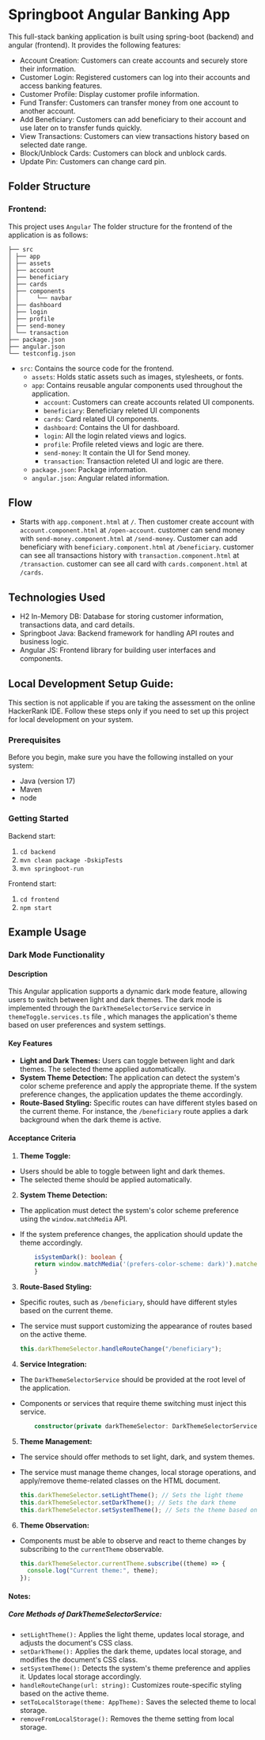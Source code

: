 # Springboot Angular Banking App

This full-stack banking application is built using spring-boot (backend) and angular (frontend). It provides
the following features:

- Account Creation: Customers can create accounts and securely store their information.
- Customer Login: Registered customers can log into their accounts and access banking features.
- Customer Profile: Display customer profile information.
- Fund Transfer: Customers can transfer money from one account to another account.
- Add Beneficiary: Customers can add beneficiary to their account and use later on to transfer funds quickly.
- View Transactions: Customers can view transactions history based on selected date range.
- Block/Unblock Cards: Customers can block and unblock cards.
- Update Pin: Customers can change card pin.

## Folder Structure

### Frontend:

This project uses `Angular`
The folder structure for the frontend of the application is as follows:

```
├── src
│ ├── app
│ ├── assets
│ ├── account
│ ├── beneficiary
│ ├── cards
│ ├── components
│ │     └── navbar
│ ├── dashboard
│ ├── login
│ ├── profile
│ ├── send-money
│ └── transaction
├── package.json
├── angular.json
└── testconfig.json
```

- `src`: Contains the source code for the frontend.
  - `assets`: Holds static assets such as images, stylesheets, or fonts.
  - `app`: Contains reusable angular components used throughout the application.
    - `account`: Customers can create accounts related UI components.
    - `beneficiary`: Beneficiary releted UI components
    - `cards`: Card related UI components.
    - `dashboard`: Contains the UI for dashboard.
    - `login`: All the login related views and logics.
    - `profile`: Profile releted views and logic are there.
    - `send-money`: It contain the UI for Send money.
    - `transaction`: Transaction releted UI and logic are there.
  - `package.json`: Package information.
  - `angular.json`: Angular related information.

## Flow

- Starts with `app.component.html` at `/`. Then customer create account with `account.component.html` at `/open-account`.
  customer can send money with `send-money.component.html` at `/send-money`. Customer can add beneficiary with `beneficiary.component.html` at `/beneficiary`.
  customer can see all transactions history with `transaction.component.html` at `/transaction`. customer can see all card with `cards.component.html` at `/cards`.

## Technologies Used

- H2 In-Memory DB: Database for storing customer information, transactions data, and card details.
- Springboot Java: Backend framework for handling API routes and business logic.
- Angular JS: Frontend library for building user interfaces and components.

## Local Development Setup Guide:

This section is not applicable if you are taking the assessment on the online HackerRank IDE. Follow these steps only if
you need to set up this project for local development on your system.

### Prerequisites

Before you begin, make sure you have the following installed on your system:

- Java (version 17)
- Maven
- node

### Getting Started

Backend start:

1. `cd backend`
2. `mvn clean package -DskipTests`
3. `mvn springboot-run`

Frontend start:

1. `cd frontend`
2. `npm start`

## Example Usage

### Dark Mode Functionality

#### Description

This Angular application supports a dynamic dark mode feature, allowing users to switch between light and dark themes. The dark mode is implemented through the `DarkThemeSelectorService` service in `themeToggle.services.ts` file , which manages the application's theme based on user preferences and system settings.

#### Key Features

- **Light and Dark Themes:** Users can toggle between light and dark themes. The selected theme applied automatically.
- **System Theme Detection:** The application can detect the system's color scheme preference and apply the appropriate theme. If the system preference changes, the application updates the theme accordingly.
- **Route-Based Styling:** Specific routes can have different styles based on the current theme. For instance, the `/beneficiary` route applies a dark background when the dark theme is active.

#### Acceptance Criteria

1. **Theme Toggle:**

- Users should be able to toggle between light and dark themes.
- The selected theme should be applied automatically.

2. **System Theme Detection:**

- The application must detect the system's color scheme preference using the `window.matchMedia` API.
- If the system preference changes, the application should update the theme accordingly.

  ```typescript
      isSystemDark(): boolean {
      return window.matchMedia('(prefers-color-scheme: dark)').matches;
      }
  ```

3. **Route-Based Styling:**

- Specific routes, such as `/beneficiary`, should have different styles based on the current theme.
- The service must support customizing the appearance of routes based on the active theme.

  ```typescript
  this.darkThemeSelector.handleRouteChange("/beneficiary");
  ```

4. **Service Integration:**

- The `DarkThemeSelectorService` should be provided at the root level of the application.
- Components or services that require theme switching must inject this service.

  ```typescript
      constructor(private darkThemeSelector: DarkThemeSelectorService) { }
  ```

5. **Theme Management:**

- The service should offer methods to set light, dark, and system themes.
- The service must manage theme changes, local storage operations, and apply/remove theme-related classes on the HTML document.

  ```typescript
  this.darkThemeSelector.setLightTheme(); // Sets the light theme
  this.darkThemeSelector.setDarkTheme(); // Sets the dark theme
  this.darkThemeSelector.setSystemTheme(); // Sets the theme based on system preference
  ```

6. **Theme Observation:**

- Components must be able to observe and react to theme changes by subscribing to the `currentTheme` observable.

  ```typescript
  this.darkThemeSelector.currentTheme.subscribe((theme) => {
    console.log("Current theme:", theme);
  });
  ```

#### Notes:

##### Core Methods of DarkThemeSelectorService:

- `setLightTheme():` Applies the light theme, updates local storage, and adjusts the document's CSS class.
- `setDarkTheme():` Applies the dark theme, updates local storage, and modifies the document's CSS class.
- `setSystemTheme():` Detects the system's theme preference and applies it. Updates local storage accordingly.
- `handleRouteChange(url: string):` Customizes route-specific styling based on the active theme.
- `setToLocalStorage(theme: AppTheme):` Saves the selected theme to local storage.
- `removeFromLocalStorage():` Removes the theme setting from local storage.
